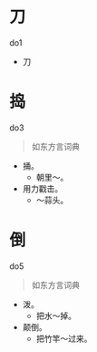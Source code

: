 # 刀
do1
- 刀

# 捣
do3
> 如东方言词典
- 捅。
  - 朝里～。
- 用力戳击。
  - ～蒜头。

# 倒
do5
> 如东方言词典
- 泼。
  - 把水～掉。
- 颠倒。
  - 把竹竿～过来。
